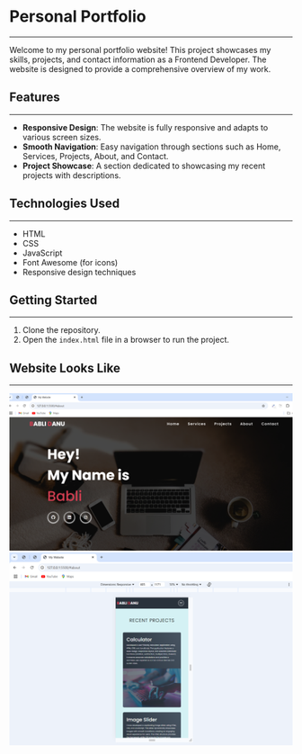 # Personal Portfolio

---

Welcome to my personal portfolio website! This project showcases my skills, projects, and contact information as a Frontend Developer. The website is designed to provide a comprehensive overview of my work.

## Features

---

- **Responsive Design**: The website is fully responsive and adapts to various screen sizes.
- **Smooth Navigation**: Easy navigation through sections such as Home, Services, Projects, About, and Contact.
- **Project Showcase**: A section dedicated to showcasing my recent projects with descriptions.

## Technologies Used

---

- HTML
- CSS
- JavaScript
- Font Awesome (for icons)
- Responsive design techniques

## Getting Started

---

1. Clone the repository.
2. Open the `index.html` file in a browser to run the project.

## Website Looks Like

---

![Screenshot](assets/LandingPage.png)
![Screenshot](assets/S2.png)
